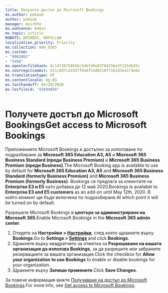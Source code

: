 ```yaml
---
title: Получете достъп до Microsoft Bookings
ms.author: pebaum
author: pebaum
manager: mnirkhe
ms.audience: Admin
ms.topic: article
ROBOTS: NOINDEX, NOFOLLOW
localization_priority: Priority
ms.collection: Adm_O365
ms.custom:
- "9002883"
- "5498"
ms.openlocfilehash: 8c14736758b5bc5dbfd6e8378415be3f215db45c
ms.sourcegitcommit: 821c0d7cd1937f0a8f54d0210f71b1d3ea374e82
ms.translationtype: HT
ms.contentlocale: bg-BG
ms.lasthandoff: 04/29/2020
ms.locfileid: "43944056"
---
```

# <a name="get-access-to-microsoft-bookings"></a><span data-ttu-id="c26ab-102">Получете достъп до Microsoft Bookings</span><span class="sxs-lookup"><span data-stu-id="c26ab-102">Get access to Microsoft Bookings</span></span>

<span data-ttu-id="c26ab-103">Приложението Microsoft Bookings е достъпно за използване по подразбиране за **Microsoft 365 Education А3, A5** и **Microsoft 365 Business Standard (преди Business Premium)** и **Microsoft 365 Business Premium (преди Business)**.</span><span class="sxs-lookup"><span data-stu-id="c26ab-103">The Microsoft Booking app is available to use by default for **Microsoft 365 Education A3, A5** and **Microsoft 365 Business Standard (formerly Business Premium)** and **Microsoft 365 Business Premium (formerly Business)**.</span></span> <span data-ttu-id="c26ab-104">Bookings се предлага за клиентите на **Enterprise E3 и E5** като добавка до 12 май 2020.</span><span class="sxs-lookup"><span data-stu-id="c26ab-104">Bookings is available to **Enterprise E3 and E5 customers** as an add-on until May 12th, 2020.</span></span> <span data-ttu-id="c26ab-105">В който момент ще бъде включена по подразбиране.</span><span class="sxs-lookup"><span data-stu-id="c26ab-105">At which point it will be turned on by default.</span></span>

<span data-ttu-id="c26ab-106">Разрешете Microsoft Bookings в **центъра за администриране на Microsoft 365**.</span><span class="sxs-lookup"><span data-stu-id="c26ab-106">Enable Microsoft Bookings in the **Microsoft 365 admin center**.</span></span>

1. <span data-ttu-id="c26ab-107">Отидете на **Настройки > [Настройки](https://admin.microsoft.com/Adminportal/Home?source=applauncher#/Settings/Services)**, след което щракнете върху **Bookings**.</span><span class="sxs-lookup"><span data-stu-id="c26ab-107">Go to **Settings > [Settings](https://admin.microsoft.com/Adminportal/Home?source=applauncher#/Settings/Services)** and click **Bookings**.</span></span>
2. <span data-ttu-id="c26ab-108">Щракнете върху квадратчето за отметка за **Разрешаване на вашата организация да използва Bookings**, за да разрешите или забраните резервациите за вашата организация.</span><span class="sxs-lookup"><span data-stu-id="c26ab-108">Click the checkbox for **Allow your organization to use Bookings** to enable or disable bookings for your organization.</span></span>
3. <span data-ttu-id="c26ab-109">Щракнете върху **Запиши промените**.</span><span class="sxs-lookup"><span data-stu-id="c26ab-109">Click **Save Changes**.</span></span>

<span data-ttu-id="c26ab-110">За повече информация вижте [Получаване на достъп до Microsoft Bookings](https://support.microsoft.com/bg-BG/office/get-access-to-microsoft-bookings-5382dc07-aaa5-45c9-8767-502333b214ce).</span><span class="sxs-lookup"><span data-stu-id="c26ab-110">For more info, see [Get access to Microsoft Bookings](https://support.microsoft.com/bg-BG/office/get-access-to-microsoft-bookings-5382dc07-aaa5-45c9-8767-502333b214ce).</span></span>
